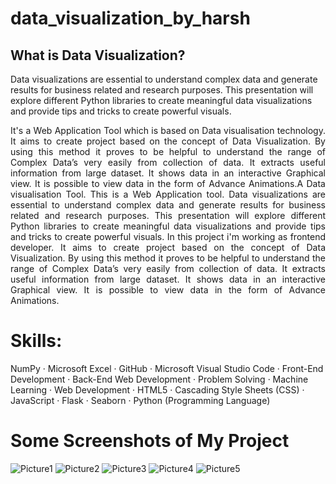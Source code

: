 # data_visualization_by_harsh
<h2>What is Data Visualization?</h2>
<p>Data visualizations are essential to understand complex data and generate results for business related and research purposes. This presentation will explore different Python libraries to create meaningful data visualizations and provide tips and tricks to create powerful visuals. </p>

<p align="justify">It's a Web Application Tool which is based on Data visualisation technology.
It aims to create project based on the concept of Data Visualization. By using this method it proves to be helpful to understand the range of Complex Data’s very easily from collection of data.
It extracts useful information from large dataset. It shows data in an interactive Graphical view. It is possible to view data in the form of Advance Animations.A Data visualisation Tool. This is a Web Application tool. Data visualizations are essential to understand complex data and generate results for business related and research purposes. This presentation will explore different Python libraries to create meaningful data visualizations and provide tips and tricks to create powerful visuals. In this project i'm working as frontend developer. It aims to create project based on the concept of Data Visualization. By using this method it proves to be helpful to understand the range of Complex Data’s very easily from collection of data. It extracts useful information from large dataset. It shows data in an interactive Graphical view. It is possible to view data in the form of Advance Animations.</p>

# Skills: 

NumPy · Microsoft Excel · GitHub · Microsoft Visual Studio Code · Front-End Development · Back-End Web Development · Problem Solving · Machine Learning · Web Development · HTML5 · Cascading Style Sheets (CSS) · JavaScript · Flask · Seaborn · Python (Programming Language)

# Some Screenshots of My Project

![Picture1](https://github.com/harshgithup/data_visualization_by_harsh/assets/116560172/ec22375e-d0eb-4c92-bc4c-c00ceb2cf8c4)
![Picture2](https://github.com/harshgithup/data_visualization_by_harsh/assets/116560172/ca724b39-2cfd-48a7-b257-8efcc0e6315a)
![Picture3](https://github.com/harshgithup/data_visualization_by_harsh/assets/116560172/ded64817-b9cf-480f-af01-ca1e001ae9f5)
![Picture4](https://github.com/harshgithup/data_visualization_by_harsh/assets/116560172/4856684d-7608-4be6-beb0-6a918da3ccc6)
![Picture5](https://github.com/harshgithup/data_visualization_by_harsh/assets/116560172/8b9eaf5a-96bd-4469-8ba2-06adaab0ffa3)
